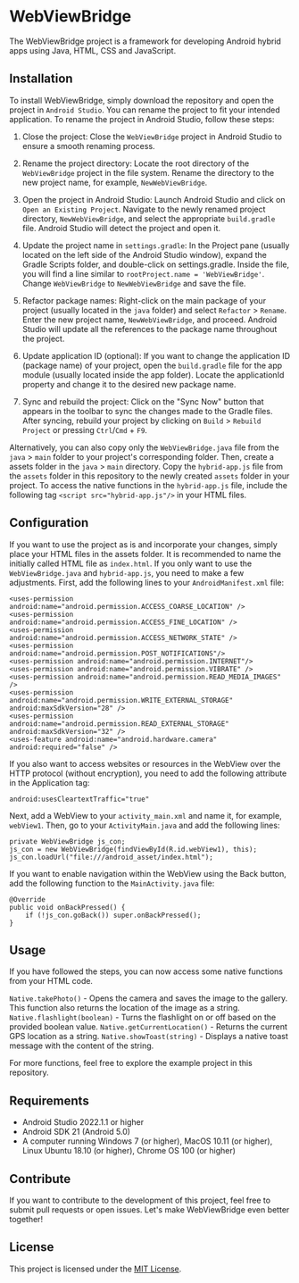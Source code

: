 # WebViewBridge
The WebViewBridge project is a framework for developing Android hybrid apps using Java, HTML, CSS and JavaScript.

## Installation
To install WebViewBridge, simply download the repository and open the project in `Android Studio`.
You can rename the project to fit your intended application. To rename the project in Android Studio, follow these steps:

1. Close the project: Close the `WebViewBridge` project in Android Studio to ensure a smooth renaming process.

2. Rename the project directory: Locate the root directory of the `WebViewBridge` project in the file system. Rename the directory to the new project name, for example, `NewWebViewBridge`.

3. Open the project in Android Studio: Launch Android Studio and click on `Open an Existing Project`. Navigate to the newly renamed project directory, `NewWebViewBridge`, and select the appropriate `build.gradle` file. Android Studio will detect the project and open it.

4. Update the project name in `settings.gradle`: In the Project pane (usually located on the left side of the Android Studio window), expand the Gradle Scripts folder, and double-click on settings.gradle. Inside the file, you will find a line similar to `rootProject.name = 'WebViewBridge'`. Change `WebViewBridge` to `NewWebViewBridge` and save the file.

5. Refactor package names: Right-click on the main package of your project (usually located in the `java` folder) and select `Refactor` > `Rename`. Enter the new project name, `NewWebViewBridge`, and proceed. Android Studio will update all the references to the package name throughout the project.

6. Update application ID (optional): If you want to change the application ID (package name) of your project, open the `build.gradle` file for the app module (usually located inside the app folder). Locate the applicationId property and change it to the desired new package name.

7. Sync and rebuild the project: Click on the "Sync Now" button that appears in the toolbar to sync the changes made to the Gradle files. After syncing, rebuild your project by clicking on `Build` > `Rebuild Project` or pressing `Ctrl`/`Cmd` + `F9`.

Alternatively, you can also copy only the `WebViewBridge.java` file from the `java` > `main` folder to your project's corresponding folder. Then, create a assets folder in the `java` > `main` directory. Copy the `hybrid-app.js` file from the `assets` folder in this repository to the newly created `assets` folder in your project. To access the native functions in the `hybrid-app.js` file, include the following tag `<script src="hybrid-app.js"/>` in your HTML files.

## Configuration
If you want to use the project as is and incorporate your changes, simply place your HTML files in the assets folder. It is recommended to name the initially called HTML file as `index.html`. If you only want to use the `WebViewBridge.java` and `hybrid-app.js`, you need to make a few adjustments. First, add the following lines to your `AndroidManifest.xml` file:

`<uses-permission android:name="android.permission.ACCESS_COARSE_LOCATION" />`  
`<uses-permission android:name="android.permission.ACCESS_FINE_LOCATION" />`  
`<uses-permission android:name="android.permission.ACCESS_NETWORK_STATE" />`  
`<uses-permission android:name="android.permission.POST_NOTIFICATIONS"/>`  
`<uses-permission android:name="android.permission.INTERNET"/>`  
`<uses-permission android:name="android.permission.VIBRATE" />`  
`<uses-permission android:name="android.permission.READ_MEDIA_IMAGES" />`  
`<uses-permission android:name="android.permission.WRITE_EXTERNAL_STORAGE" android:maxSdkVersion="28" />`  
`<uses-permission android:name="android.permission.READ_EXTERNAL_STORAGE" android:maxSdkVersion="32" />`  
`<uses-feature android:name="android.hardware.camera" android:required="false" />`  

If you also want to access websites or resources in the WebView over the HTTP protocol (without encryption), you need to add the following attribute in the Application tag:

`android:usesCleartextTraffic="true"`

Next, add a WebView to your `activity_main.xml` and name it, for example, `webView1`. Then, go to your `ActivityMain.java` and add the following lines:

`private WebViewBridge js_con;`  
`js_con = new WebViewBridge(findViewById(R.id.webView1), this);`  
`js_con.loadUrl("file:///android_asset/index.html");`  

If you want to enable navigation within the WebView using the Back button, add the following function to the `MainActivity.java` file:

`@Override`  
`public void onBackPressed() {`  
`    if (!js_con.goBack()) super.onBackPressed();`  
`}`  

## Usage
If you have followed the steps, you can now access some native functions from your HTML code.

`Native.takePhoto()` - Opens the camera and saves the image to the gallery. This function also returns the location of the image as a string.
`Native.flashlight(boolean)` - Turns the flashlight on or off based on the provided boolean value.
`Native.getCurrentLocation()` - Returns the current GPS location as a string.
`Native.showToast(string)` - Displays a native toast message with the content of the string.

For more functions, feel free to explore the example project in this repository.

## Requirements
- Android Studio 2022.1.1 or higher
- Android SDK 21 (Android 5.0)
- A computer running Windows 7 (or higher), MacOS 10.11 (or higher), Linux Ubuntu 18.10 (or higher), Chrome OS 100 (or higher)

## Contribute
If you want to contribute to the development of this project, feel free to submit pull requests or open issues. Let's make WebViewBridge even better together!

## License
This project is licensed under the [MIT License](LICENSE).
